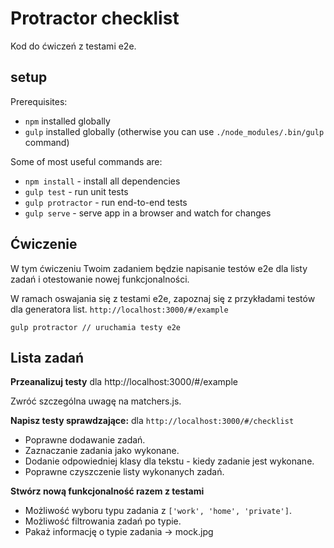 Protractor checklist
================

Kod do ćwiczeń z testami e2e.

setup
-----

Prerequisites:

* `npm` installed globally
* `gulp` installed globally (otherwise you can use `./node_modules/.bin/gulp` command)

Some of most useful commands are:

* `npm install` - install all dependencies
* `gulp test` - run unit tests
* `gulp protractor` - run end-to-end tests
* `gulp serve` - serve app in a browser and watch for changes

Ćwiczenie
-----

W tym ćwiczeniu Twoim zadaniem będzie napisanie testów e2e dla listy zadań i otestowanie nowej funkcjonalności.

W ramach oswajania się z testami e2e, zapoznaj się z przykładami testów dla generatora list. `http://localhost:3000/#/example`

    gulp protractor // uruchamia testy e2e

Lista zadań
-----------
**Przeanalizuj testy** dla http://localhost:3000/#/example

Zwróć szczególna uwagę na matchers.js.

**Napisz testy sprawdzające:** dla `http://localhost:3000/#/checklist`

- Poprawne dodawanie zadań.
- Zaznaczanie zadania jako wykonane.
- Dodanie odpowiedniej klasy dla tekstu - kiedy zadanie jest wykonane.
- Poprawne czyszczenie listy wykonanych zadań.

**Stwórz nową funkcjonalność razem z testami**

- Możliwość wyboru typu zadania z `['work', 'home', 'private']`.
- Możliwość filtrowania zadań po typie.
- Pakaż informację o typie zadania -> mock.jpg




